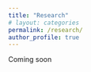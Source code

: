 ```yaml
---
title: "Research"
# layout: categories
permalink: /research/
author_profile: true
---
```


Coming soon

